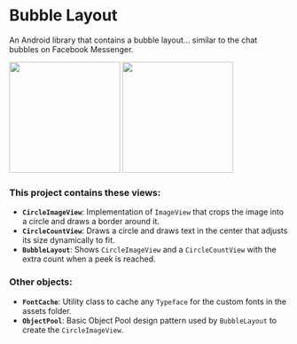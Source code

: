 # Bubble Layout
An Android library that contains a bubble layout... similar to the chat bubbles on Facebook Messenger.

<img src="https://github.com/tylersuehr7/bubble-layout/blob/master/docs/screen_bubbles_1.png" width="200"> <img src="https://github.com/tylersuehr7/bubble-layout/blob/master/docs/screen_bubbles_2.png" width="200">

### This project contains these views:
 * **`CircleImageView`**: Implementation of `ImageView` that crops the image into a circle and draws a border around it.
 * **`CircleCountView`**: Draws a circle and draws text in the center that adjusts its size dynamically to fit.
 * **`BubbleLayout`**: Shows `CircleImageView` and a `CircleCountView` with the extra count when a peek is reached.
 
 ### Other objects:
 * **`FontCache`**: Utility class to cache any `Typeface` for the custom fonts in the assets folder.
 * **`ObjectPool`**: Basic Object Pool design pattern used by `BubbleLayout` to create the `CircleImageView`.

